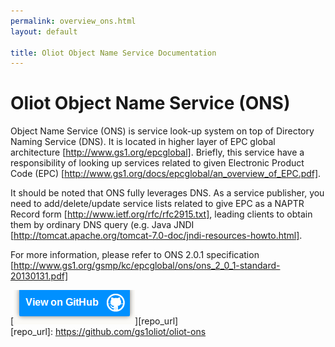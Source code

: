 ```yaml
---
permalink: overview_ons.html
layout: default

title: Oliot Object Name Service Documentation
---
```


Oliot Object Name Service (ONS)
===============================

Object Name Service (ONS) is service look-up system on top of Directory Naming Service (DNS). It is located in higher layer of EPC global architecture [http://www.gs1.org/epcglobal]. Briefly, this service have a responsibility of looking up services related to given Electronic Product Code (EPC) [http://www.gs1.org/docs/epcglobal/an_overview_of_EPC.pdf].  

It should be noted that ONS fully leverages DNS. As a service publisher, you need to add/delete/update service lists related to give EPC as a NAPTR Record form [http://www.ietf.org/rfc/rfc2915.txt], leading clients to obtain them by ordinary DNS query (e.g. Java JNDI [http://tomcat.apache.org/tomcat-7.0-doc/jndi-resources-howto.html]. 

For more information, please refer to ONS 2.0.1 specification [http://www.gs1.org/gsmp/kc/epcglobal/ons/ons_2_0_1-standard-20130131.pdf] 


[![thumbnail](images/viewon.png)][repo_url]  
[repo_url]: https://github.com/gs1oliot/oliot-ons